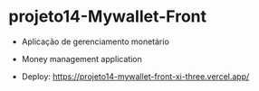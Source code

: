# projeto14-Mywallet-Front

- Aplicação de gerenciamento monetário

- Money management application

- Deploy: https://projeto14-mywallet-front-xi-three.vercel.app/
